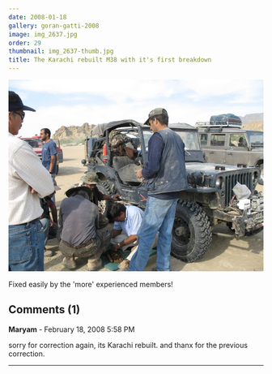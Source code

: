 ```yaml
---
date: 2008-01-18
gallery: goran-gatti-2008
image: img_2637.jpg
order: 29
thumbnail: img_2637-thumb.jpg
title: The Karachi rebuilt M38 with it's first breakdown
---
```


![The Karachi rebuilt M38 with it's first breakdown](./img_2637.jpg)

Fixed easily by the 'more' experienced members!

<div id="comments">

## Comments (1)

**Maryam** - February 18, 2008  5:58 PM

sorry for correction again, its Karachi rebuilt. and thanx for the previous correction.

---

</div>